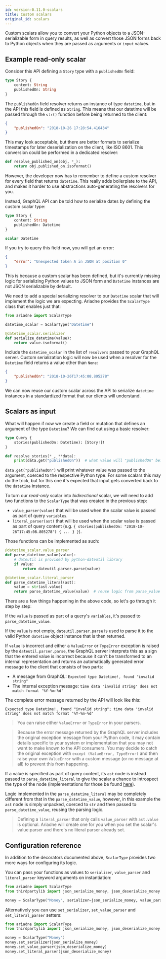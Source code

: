 ```yaml
---
id: version-0.11.0-scalars
title: Custom scalars
original_id: scalars
---
```



Custom scalars allow you to convert your Python objects to a JSON-serializable form in query results, as well as convert those JSON forms back to Python objects when they are passed as arguments or `input` values.


## Example read-only scalar

Consider this API defining a `Story` type with a `publishedOn` field:

```graphql
type Story {
    content: String
    publishedOn: String
}
```

The `publishedOn` field resolver returns an instance of type `datetime`, but in the API this field is defined as `String`. This means that our datetime will be passed through the `str()` function before being returned to the client:

```json
{
    "publishedOn": "2018-10-26 17:28:54.416434"
}
```

This may look acceptable, but there are better formats to serialize timestamps for later deserialization on the client, like ISO 8601. This conversion could be performed in a dedicated resolver:

```python
def resolve_published_on(obj, *_):
    return obj.published_on.isoformat()
```

However, the developer now has to remember to define a custom resolver for every field that returns `datetime`. This really adds boilerplate to the API, and makes it harder to use abstractions auto-generating the resolvers for you.

Instead, GraphQL API can be told how to serialize dates by defining the custom scalar type:

```graphql
type Story {
    content: String
    publishedOn: Datetime
}

scalar Datetime
```

If you try to query this field now, you will get an error:

```json
{
    "error": "Unexpected token A in JSON at position 0"
}
```

This is because a custom scalar has been defined, but it's currently missing logic for serializing Python values to JSON form and `Datetime` instances are not JSON serializable by default.

We need to add a special serializing resolver to our `Datetime` scalar that will implement the logic we are expecting. Ariadne provides the `ScalarType` class that enables just that:

```python
from ariadne import ScalarType

datetime_scalar = ScalarType("Datetime")

@datetime_scalar.serializer
def serialize_datetime(value):
    return value.isoformat()
```

Include the `datetime_scalar` in the list of `resolvers` passed to your GraphQL server. Custom serialization logic will now be used when a resolver for the `Datetime` field returns a value other than `None`:

```json
{
    "publishedOn": "2018-10-26T17:45:08.805278"
}
```

We can now reuse our custom scalar across the API to serialize `datetime` instances in a standardized format that our clients will understand.


## Scalars as input

What will happen if now we create a field or mutation that defines an argument of the type `Datetime`? We can find out using a basic resolver:

```graphql
type Query {
    stories(publishedOn: Datetime): [Story!]!
}
```

```python
def resolve_stories(*_, **data):
    print(data.get("publishedOn"))  # what value will "publishedOn" be?
```

`data.get("publishedOn")` will print whatever value was passed to the argument, coerced to the respective Python type. For some scalars this may do the trick, but for this one it's expected that input gets converted back to the `datetime` instance.

To turn our *read-only* scalar into *bidirectional* scalar, we will need to add two functions to the `ScalarType` that was created in the previous step:

- `value_parser(value)` that will be used when the scalar value is passed as part of query `variables`.
- `literal_parser(ast)` that will be used when the scalar value is passed as part of query content (e.g. `{ stories(publishedOn: "2018-10-26T17:45:08.805278") { ... } }`).

Those functions can be implemented as such:

```python
@datetime_scalar.value_parser
def parse_datetime_value(value):
    # dateutil is provided by python-dateutil library
    if value:
        return dateutil.parser.parse(value)

@datetime_scalar.literal_parser
def parse_datetime_literal(ast):
    value = str(ast.value)
    return parse_datetime_value(value)  # reuse logic from parse_value
```

There are a few things happening in the above code, so let's go through it step by step:

If the `value` is passed as part of a query's `variables`, it's passed to `parse_datetime_value`.

If the `value` is not empty, `dateutil.parser.parse` is used to parse it to the valid Python `datetime` object instance that is then returned.

If `value` is incorrect and either a `ValueError` or `TypeError` exception is raised by the `dateutil.parser.parse`, the GraphQL server interprets this as a sign that the entered value is incorrect because it can't be transformed to an internal representation and returns an automatically generated error message to the client that consists of two parts:

- A message from GraphQL: `Expected type Datetime!, found "invalid string"`
- The internal exception message: `time data 'invalid string' does not match format '%Y-%m-%d'`

The complete error message returned by the API will look like this: 

```
Expected type Datetime!, found "invalid string"; time data 'invalid string' does not match format '%Y-%m-%d'
```

> You can raise either `ValueError` or `TypeError` in your parsers.

> Because the error message returned by the GraphQL server includes the original exception message from your Python code, it may contain details specific to your system or implementation that you may not want to make known to the API consumers. You may decide to catch the original exception with `except (ValueError, TypeError)` and then raise your own `ValueError` with a custom message (or no message at all) to prevent this from happening.

If a value is specified as part of query content, its `ast` node is instead passed to `parse_datetime_literal` to give the scalar a chance to introspect the type of the node (implementations for those be found [here](https://github.com/graphql-python/graphql-core/blob/v1.0.5/graphql/language/ast.py#L265)).

Logic implemented in the `parse_datetime_literal` may be completely different from that in the `parse_datetime_value`, however, in this example the `ast` node is simply unpacked, coerced to `str` and then passed to `parse_datetime_value`, reusing the parsing logic.

> Defining a `literal_parser` that only calls `value_parser` with `ast.value` is optional. Ariadne will create one for you when you set the scalar's value parser and there's no literal parser already set.


## Configuration reference

In addition to the decorators documented above, `ScalarType` provides two more ways for configuring its logic.

You can pass your functions as values to `serializer`, `value_parser` and `literal_parser` keyword arguments on instantiation:

```python
from ariadne import ScalarType
from thirdpartylib import json_serialize_money, json_deserialize_money

money = ScalarType("Money", serializer=json_serialize_money, value_parser=json_deserialize_money)
```

Alternatively you can use `set_serializer`, `set_value_parser` and `set_literal_parser` setters:

```python
from ariadne import ScalarType
from thirdpartylib import json_serialize_money, json_deserialize_money

money = ScalarType("Money")
money.set_serializer(json_serialize_money)
money.set_value_parser(json_deserialize_money)
money.set_literal_parser(json_deserialize_money)
```
